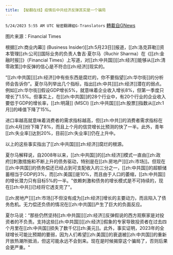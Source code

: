 ```yaml
---
title: 【秘翻在线】疫情后中共经济反弹其实是一个骗局
---
```

`5/24/2023 5:55 AM UTC 秘密翻譯組G-Translators` [轉載自GNews](https://gnews.org/articles/1326371)

图片来源：Financial Times         


根据[[zh:商业内幕]] (Business Insider)[[zh:5月23日]]报道，[[zh:洛克菲勒]]资本管理[[zh:公司]]国际业务的负责人鲁吉·夏尔马（Ruchir Sharma）在《[[zh:金融时报]]》（Financial Times）上写道，对[[zh:中共国]][[zh:经济]]能够从[[zh:清零政策]]中反弹的信心是不符合[[zh:经济]]现实的。

“[[zh:中共国]][[zh:经济]]中有些东西是腐烂的，你不要指望[[zh:华尔街]]的分析师会告诉你”。夏尔马列举出几个指标，指出[[zh:中共]][[zh:经济]]潜在的弱点。例如[[zh:华尔街]]假设GDP增长5%，就意味着企业收入增长8%，但第一季度只增长了1.5%。但事实上，在[[zh:中共国]]的28个行业中，有20个行业的企业收入要低于GDP的增长率，[[zh:明晟]] (MSCI) [[zh:中共国]][[zh:股票]]指数从[[zh:1月]]的峰值下降了15%。

进口率越高就意味着消费者的需求指标越高，但[[zh:中共]]的消费者需求指标在[[zh:4月]]份下降了8%，而且上个月的信贷增长比预测的快了一半。此外，青年[[zh:失业率]]达到20%，目前[[zh:失业率]]仍在上升中。

以上的这些事实指出了[[zh:中共国]][[zh:经济]]腐烂的根源。

夏尔马解释说，自2008年以来，[[zh:中共国]]的[[zh:经济]]模式一直由[[zh:政府]]刺激措施和不断上升的债务驱动，特别是在[[zh:房地产]][[zh:市场]]。但现在[[zh:中共国]]的债务偿还已经占到可支配收入的三分之一，[[zh:中共国]]的超额储蓄相当于GDP的3%，而[[zh:美国]]是10%，而且由于人口的萎缩，[[zh:中共国]]的增长潜力只有目标5%的一半。"依赖刺激和债务的增长模式是不可持续的，现在[[zh:中共]]已经将它透支完了"。

[[zh:房地产]][[zh:市场]]不但没有成为[[zh:经济]]增长的主要动力，而且陷入了债务危机。无力偿还负债的情况在[[zh:中共国]]产生了巨大的负面反应。

夏尔马说：“那些仍然坚持[[zh:中共国]][[zh:经济]]反弹假说的西方观察家是对投资者的不负责。支持这些[[zh:中共国]][[zh:经济]]假象的专家导致投资者在过去四个月里在[[zh:中共国]]损失了数千亿[[zh:美元]]。此外，事实证明，2023年的全球增长可能比预期的要弱，因为人们希望[[zh:美国]]的衰退被[[zh:中共国]]的重新开放热潮所抵消，但这可能永远不会到来。现在是时候揭穿这个骗局了，否则后果会更严重。"
